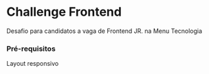 # Challenge Frontend
Desafio para candidatos a vaga de Frontend JR. na Menu Tecnologia

### Pré-requisitos
Layout responsivo


